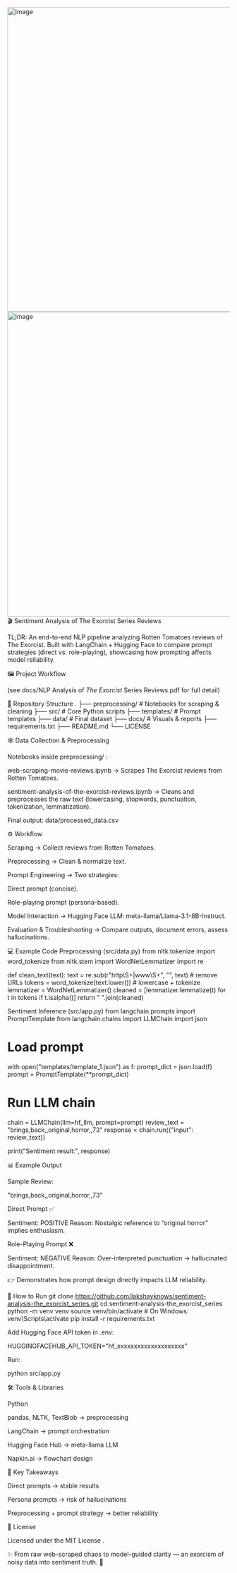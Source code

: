 <img width="1148" height="691" alt="image" src="https://github.com/user-attachments/assets/c657a17c-5e41-4948-a551-ca4abba3a44b" /><img width="1148" height="691" alt="image" src="https://github.com/user-attachments/assets/0297cf11-2d36-4fa8-9996-b1e88a9625b2" />🎬 Sentiment Analysis of The Exorcist Series Reviews

TL;DR: An end-to-end NLP pipeline analyzing Rotten Tomatoes reviews of The Exorcist. Built with LangChain + Hugging Face to compare prompt strategies (direct vs. role-playing), showcasing how prompting affects model reliability.

🖼️ Project Workflow


(see docs/NLP Analysis of _The Exorcist_ Series Reviews.pdf
 for full detail)

📂 Repository Structure
.
├── preprocessing/                     # Notebooks for scraping & cleaning
├── src/                               # Core Python scripts
├── templates/                         # Prompt templates
├── data/                              # Final dataset
├── docs/                              # Visuals & reports
├── requirements.txt
├── README.md
└── LICENSE

🕸️ Data Collection & Preprocessing

Notebooks inside preprocessing/
:

web-scraping-movie-reviews.ipynb → Scrapes The Exorcist reviews from Rotten Tomatoes.

sentiment-analysis-of-the-exorcist-reviews.ipynb → Cleans and preprocesses the raw text (lowercasing, stopwords, punctuation, tokenization, lemmatization).

Final output: data/processed_data.csv

⚙️ Workflow

Scraping → Collect reviews from Rotten Tomatoes.

Preprocessing → Clean & normalize text.

Prompt Engineering → Two strategies:

Direct prompt (concise).

Role-playing prompt (persona-based).

Model Interaction → Hugging Face LLM: meta-llama/Llama-3.1-8B-Instruct.

Evaluation & Troubleshooting → Compare outputs, document errors, assess hallucinations.

💻 Example Code
Preprocessing (src/data.py)
from nltk.tokenize import word_tokenize
from nltk.stem import WordNetLemmatizer
import re

def clean_text(text):
    text = re.sub(r"http\S+|www\S+", "", text)   # remove URLs
    tokens = word_tokenize(text.lower())         # lowercase + tokenize
    lemmatizer = WordNetLemmatizer()
    cleaned = [lemmatizer.lemmatize(t) for t in tokens if t.isalpha()]
    return " ".join(cleaned)

Sentiment Inference (src/app.py)
from langchain.prompts import PromptTemplate
from langchain.chains import LLMChain
import json

# Load prompt
with open("templates/template_1.json") as f:
    prompt_dict = json.load(f)
prompt = PromptTemplate(**prompt_dict)

# Run LLM chain
chain = LLMChain(llm=hf_llm, prompt=prompt)
review_text = "brings,back,,original,horror,,73"
response = chain.run({"input": review_text})

print("Sentiment result:", response)

📊 Example Output

Sample Review:

"brings,back,,original,horror,,73"


Direct Prompt ✅

Sentiment: POSITIVE
Reason: Nostalgic reference to “original horror” implies enthusiasm.


Role-Playing Prompt ❌

Sentiment: NEGATIVE
Reason: Over-interpreted punctuation → hallucinated disappointment.


👉 Demonstrates how prompt design directly impacts LLM reliability.

🚀 How to Run
git clone https://github.com/lakshayknows/sentiment-analysis-the_exorcist_series.git
cd sentiment-analysis-the_exorcist_series
python -m venv venv
source venv/bin/activate   # On Windows: venv\Scripts\activate
pip install -r requirements.txt


Add Hugging Face API token in .env:

HUGGINGFACEHUB_API_TOKEN="hf_xxxxxxxxxxxxxxxxxxxx"


Run:

python src/app.py

🛠️ Tools & Libraries

Python

pandas, NLTK, TextBlob → preprocessing

LangChain → prompt orchestration

Hugging Face Hub → meta-llama LLM

Napkin.ai → flowchart design

🎯 Key Takeaways

Direct prompts → stable results

Persona prompts → risk of hallucinations

Preprocessing + prompt strategy → better reliability

📜 License

Licensed under the MIT License
.

✨ From raw web-scraped chaos to model-guided clarity — an exorcism of noisy data into sentiment truth. 👻
